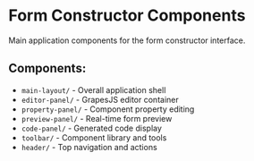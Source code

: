 # Form Constructor Components

Main application components for the form constructor interface.

## Components:
- `main-layout/` - Overall application shell
- `editor-panel/` - GrapesJS editor container
- `property-panel/` - Component property editing
- `preview-panel/` - Real-time form preview
- `code-panel/` - Generated code display
- `toolbar/` - Component library and tools
- `header/` - Top navigation and actions